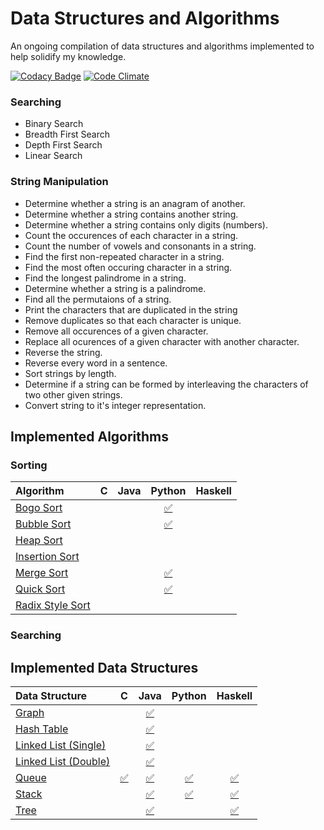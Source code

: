 # Data Structures and Algorithms
An ongoing compilation of data structures and algorithms implemented to help solidify my knowledge.

[![Codacy Badge](https://api.codacy.com/project/badge/Grade/edc9d4a8c8554dc0a708a99ff4e7e9f8)](https://www.codacy.com/app/jmsweg/data-structures-and-algorithms?utm_source=github.com&amp;utm_medium=referral&amp;utm_content=jmsweg/data-structures-and-algorithms&amp;utm_campaign=Badge_Grade)
[![Code Climate](https://codeclimate.com/github/jmsweg/data-structures-and-algorithms.png)](https://codeclimate.com/github/jmsweg/data-structures-and-algorithms)

### Searching
* Binary Search
* Breadth First Search
* Depth First Search
* Linear Search

### String Manipulation
* Determine whether a string is an anagram of another.
* Determine whether a string contains another string.
* Determine whether a string contains only digits (numbers).
* Count the occurences of each character in a string.
* Count the number of vowels and consonants in a string.
* Find the first non-repeated character in a string.
* Find the most often occuring character in a string.
* Find the longest palindrome in a string.
* Determine whether a string is a palindrome.
* Find all the permutaions of a string.
* Print the characters that are duplicated in the string
* Remove duplicates so that each character is unique.
* Remove all occurences of a given character.
* Replace all ocurences of a given character with another character.
* Reverse the string.
* Reverse every word in a sentence.
* Sort strings by length.
* Determine if a string can be formed by interleaving the characters of two
  other given strings.
* Convert string to it's integer representation.

## Implemented Algorithms

### Sorting
| Algorithm | C | Java | Python | Haskell
|:---------------------------------------------------------------|:------------------------------------------------------------------------:|:----------------:|:----------------:|:-----------------:|
| [Bogo Sort](https://en.wikipedia.org/wiki/Bogosort)            |  |  | [:white_check_mark:](algorithms/sorting/bogo-sort/BogoSort.py)     |  |
| [Bubble Sort](https://en.wikipedia.org/wiki/Bubble_sort)       |  |  | [:white_check_mark:](algorithms/sorting/bubble-sort/BubbleSort.py) |  |
| [Heap Sort](https://en.wikipedia.org/wiki/Heapsort)            |  |  |                                                                    |  |
| [Insertion Sort](https://en.wikipedia.org/wiki/Insertion_sort) |  |  |                                                                    |  |
| [Merge Sort](https://en.wikipedia.org/wiki/Merge_sort)         |  |  | [:white_check_mark:](algorithms/sorting/merge-sort/MergeSort.py)   |  |
| [Quick Sort](https://en.wikipedia.org/wiki/Quicksort)          |  |  | [:white_check_mark:](algorithms/sorting/QuickSort.py)              |  |
| [Radix Style Sort](https://en.wikipedia.org/wiki/Radix_sort)   |  |  |                                                                    |  |

### Searching

## Implemented Data Structures
| Data Structure | C | Java | Python | Haskell
|:---------------------------------------------------------------------------------------|:-----------------------------------------------------:|:-----------------------------------------------------------------------:|:-----------------------------------------------------------:|:------------------------------------------------------------:|
| [Graph](https://en.wikipedia.org/wiki/Graph_(abstract_data_type))                      |                                                       | [:white_check_mark:](data-structures/graph/java/Graph.java)             |                                                             |                                                              |  
| [Hash Table](https://en.wikipedia.org/wiki/Hash_table)                                 |                                                       | [:white_check_mark:](data-structures/hash-table/java/HashMap.java)      |                                                             |                                                              |
| [Linked List (Single)](https://en.wikipedia.org/wiki/Linked_list)                      |                                                       | [:white_check_mark:](data-structures/linked-list/java/SLinkedList.java) |                                                             |                                                              |
| [Linked List (Double)](https://en.wikipedia.org/wiki/Linked_list#Doubly_linked_list)   |                                                       | [:white_check_mark:](data-structures/linked-list/java/DLinkedList.java) |                                                             |                                                              |
| [Queue](https://en.wikipedia.org/wiki/Queue_(abstract_data_type))                      | [:white_check_mark:](data-structures/queue/c/Queue.c) | [:white_check_mark:](data-structures/queue/java/Queue.java)             | [:white_check_mark:](data-structures/queue/python/Queue.py) | [:white_check_mark:](data-structures/queue/haskell/Queue.hs) |
| [Stack](https://en.wikipedia.org/wiki/Stack_(abstract_data_type))                      |                                                       | [:white_check_mark:](data-structures/stack/java/Stack.java)             | [:white_check_mark:](data-structures/stack/python/Stack.py) | [:white_check_mark:](data-structures/stack/haskell/Stack.hs) |
| [Tree](https://en.wikipedia.org/wiki/Tree_(data_structure))                            |                                                       | [:white_check_mark:](data-structures/tree/java/Tree.java)               |                                                             | [:white_check_mark:](data-structures/tree/haskell/Tree.hs)   |
